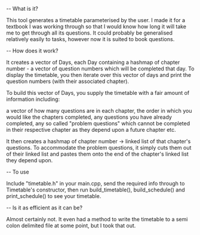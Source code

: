 -- What is it?

This tool generates a timetable parameterised by the user. I made it for a textbook I was working through so that I would know how long it will take me to get through all its questions. It could probably be generalised relatively easily to tasks, however now it is suited to book questions.

-- How does it work?

It creates a vector of Days, each Day containing a hashmap of chapter number - a vector of question numbers which will be completed that day. To display the timetable, you then iterate over this vector of days and print the question numbers (with their associated chapter). 

To build this vector of Days, you supply the timetable with a fair amount of information including:

a vector of how many questions are in each chapter, the order in which you would like the chapters completed, any questions you have already completed, any so called "problem questions" which cannot be completed in their respective chapter as they depend upon a future chapter etc.

It then creates a hashmap of chapter number -> linked list of that chapter's questions. To accommodate the problem questions, it simply cuts them out of their linked list and pastes them onto the end of the chapter's linked list they depend upon.

-- To use

Include "timetable.h" in your main.cpp, send the required info through to Timetable's constructor, then run build_timetable(), build_schedule() and print_schedule() to see your timetable.

-- Is it as efficient as it can be?

Almost certainly not. It even had a method to write the timetable to a semi colon delimited file at some point, but I took that out.
